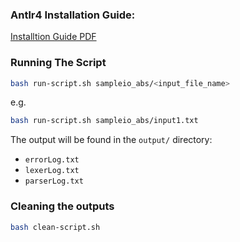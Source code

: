 ### Antlr4 Installation Guide:
[Installtion Guide PDF](https://github.com/azraihan/CSE_coursework/blob/main/3-1/CSE%20310/Offline-3/Getting_Started_with_ANTLR4.pdf)

### Running The Script

```bash
bash run-script.sh sampleio_abs/<input_file_name>
```

e.g.
```bash
bash run-script.sh sampleio_abs/input1.txt
```

The output will be found in the `output/` directory:
- `errorLog.txt`
- `lexerLog.txt`
- `parserLog.txt`

### Cleaning the outputs

```bash
bash clean-script.sh
```